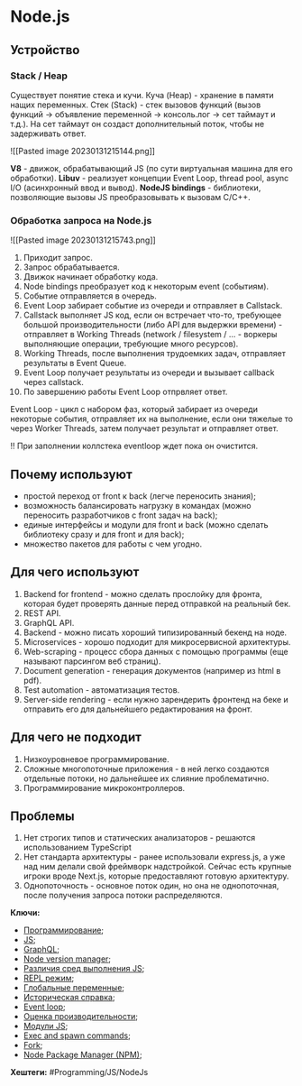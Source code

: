 
# Node.js

## Устройство

### Stack / Heap

Существует понятие стека и кучи.
Куча (Heap) - хранение в памяти нащих переменных.
Стек (Stack) - стек вызовов функций (вызов функций -> объявление переменной -> консоль.лог -> сет таймаут и т.д.). На сет таймаут он создаст дополнительный поток, чтобы не задерживать ответ.

![[Pasted image 20230131215144.png]]

**V8** - движок, обрабатывающий JS (по сути виртуальная машина для его обработки).
**Libuv** - реализует концепции Event Loop, thread pool, async I/O (асинхронный ввод и вывод).
**NodeJS bindings** - библиотеки, позволяющие вызовы JS преобразовывать к вызовам C/C++.

### Обработка запроса на Node.js

![[Pasted image 20230131215743.png]]

1) Приходит запрос.
2) Запрос обрабатывается.
3) Движок начинает обработку кода.
4) Node bindings преобразует код к некоторым event (событиям).
5) Событие отправляется в очередь.
6) Event Loop забирает событие из очереди и отправляет в Callstack.
7) Callstack выполняет JS код, если он встречает что-то, требующее большой производительности (либо API для выдержки времени) - отправляет в Working Threads (network / filesystem / ... - воркеры выполняющие операции, требующие много ресурсов).
8) Working Threads, после выполнения трудоемких задач, отправляет результаты в Event Queue.
9) Event Loop получает результаты из очереди и вызывает callback через callstack.
10) По завершению работы Event Loop отпрвляет  ответ.

Event Loop - цикл с набором фаз, который забирает из очереди некоторые события, отправляет их на выполнение, если они тяжелые то через Worker Threads, затем получает результат и отправляет ответ.

!! При заполнении коллстека eventloop ждет пока он очистится.

## Почему используют

- простой переход от front к back (легче переносить знания);
- возможность балансировать нагрузку в командах (можно переносить разработчиков с front задач на back);
- единые интерфейсы и модули для front и back (можно сделать библиотеку сразу и для front и для back);
- множество пакетов для работы с чем угодно.

## Для чего используют

1) Backend for frontend - можно сделать прослойку для фронта, которая будет проверять данные перед отправкой на реальный бек.
2) REST API.
3) GraphQL API.
4) Backend - можно писать хороший типизированный бекенд на ноде.
5) Microservices - хорошо подходит для микросервисной архитектуры.
6) Web-scraping - процесс сбора данных с помощью программы (еще называют парсингом веб страниц).
7) Document generation - генерация документов (например из html в pdf).
8) Test automation - автоматизация тестов.
9) Server-side rendering - если нужно зарендерить фронтенд на беке и отправить его для дальнейшего редактирования на фронт.

## Для чего не подходит

1) Низкоуровневое программирование.
2) Сложные многопоточные приложения - в ней легко создаются отдельные потоки, но дальнейшее их слияние проблематично.
3) Программирование микроконтроллеров.

## Проблемы

1) Нет строгих типов и статических анализаторов - решаются использованием TypeScript
2) Нет стандарта архитектуры - ранее использовали express.js, а уже над ним делали свой фреймворк надстройкой. Сейчас есть крупные игроки вроде Next.js, которые предоставляют готовую архитектуру.
3) Однопоточность - основное поток один, но она не однопоточная, после получения запроса потоки распределяются.

**Ключи:**
- [Программирование](PROGRAMMING);
- [JS](javascript);
- [GraphQL](graphql.md);
- [Node version manager](nvm);
- [Различия сред выполнения JS](js-env-compare);
- [REPL режим](repl-mode);
- [Глобальные переменные](node-global-variables);
- [Историческая справка](node-history);
- [Event loop](event-loop.md);
- [Оценка производительности](node-perfomance-estimating);
- [Модули JS](node-js);
- [Exec and spawn commands](exec-and-spawn-command);
- [Fork](node-fork);
- [Node Package Manager (NPM)](npm);

**Хештеги:** #Programming/JS/NodeJs